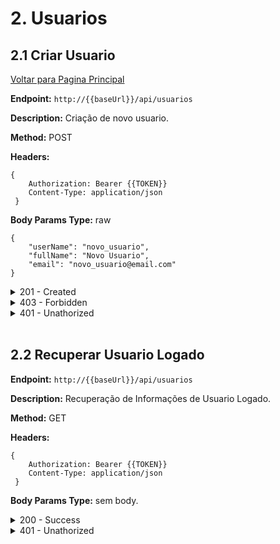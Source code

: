
# 2. Usuarios

<div id='2.1'>

## 2.1 Criar Usuario
[Voltar para Pagina Principal](../../README.md)

**Endpoint:** `http://{{baseUrl}}/api/usuarios`

**Description:** Criação de novo usuario.

**Method:** POST

**Headers:** 
```
{ 
    Authorization: Bearer {{TOKEN}}
    Content-Type: application/json
 }
 ```

**Body Params Type:** raw


``` 
{   
    "userName": "novo_usuario",
    "fullName": "Novo Usuario",
    "email": "novo_usuario@email.com"
}
```
<details>
<summary>201 - Created</summary>

**Status:** Created - **Code:** 201

``` 
{
    "uuid": "5e3aa78a-9749-4252-ab14-16611c2fae23",
    "userName": "novo_usuario",
    "fullName": "Novo Usuario",
    "createdAt": "2022-03-29T10:02:44.072Z",
    "updatedAt": "2022-03-29T10:02:44.072Z"
}
```
</details>

<details>
<summary>403 - Forbidden</summary>

**Status:** Forbidden - **Code:** 403

``` 
{
    "error": "Já existe um usuario com esse userName"
}
```
</details>

<details>
<summary>401 - Unathorized</summary>

**Status:** Forbidden - **Code:** 401

``` 
{
    "error": "Usuario não tem privilegio para tal tarefa"
}
```
</details>

</div>


<!-- **************************************************************************** -->

<br/>
<div id='2.2'>

## 2.2 Recuperar Usuario Logado

**Endpoint:** `http://{{baseUrl}}/api/usuarios`

**Description:** Recuperação de Informações de Usuario Logado.

**Method:** GET

**Headers:** 
```
{ 
    Authorization: Bearer {{TOKEN}}
    Content-Type: application/json
 }
 ```

**Body Params Type:** sem body.

<details>
<summary>200 - Success</summary>

**Status:** Success - **Code:** 200

``` 
{
    "uuid": "5e3aa78a-9749-4252-ab14-16611c2fae23",
    "userName": "novo_usuario",
    "fullName": "Novo Usuario",
    "createdAt": "2022-03-29T10:02:44.072Z",
    "updatedAt": "2022-03-29T10:02:44.072Z"
}
```
</details>

<details>
<summary>401 - Unathorized</summary>

**Status:** Forbidden - **Code:** 401

``` 
{
    "error": "token invalido!"
}
```
</details>

</div>

<br/>
<!---------------------------------------------------------------------------------------------------->